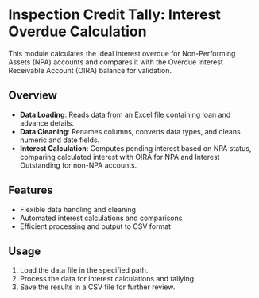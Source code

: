 
# Inspection Credit Tally: Interest Overdue Calculation

This module calculates the ideal interest overdue for Non-Performing Assets (NPA) accounts and compares it with the Overdue Interest Receivable Account (OIRA) balance for validation.

## Overview

- **Data Loading**: Reads data from an Excel file containing loan and advance details.
- **Data Cleaning**: Renames columns, converts data types, and cleans numeric and date fields.
- **Interest Calculation**: Computes pending interest based on NPA status, comparing calculated interest with OIRA for NPA and Interest Outstanding for non-NPA accounts.

## Features

- Flexible data handling and cleaning
- Automated interest calculations and comparisons
- Efficient processing and output to CSV format

## Usage

1. Load the data file in the specified path.
2. Process the data for interest calculations and tallying.
3. Save the results in a CSV file for further review.
